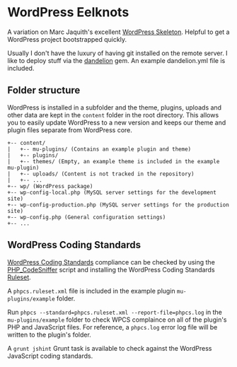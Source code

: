 # WordPress Eelknots

A variation on Marc Jaquith's excellent [WordPress Skeleton](https://github.com/markjaquith/WordPress-Skeleton).
Helpful to get a WordPress project bootstrapped quickly.

Usually I don't have the luxury of having git installed on the remote server.
I like to deploy stuff via the [dandelion](https://github.com/scttnlsn/dandelion) gem. An example dandelion.yml file is included.

## Folder structure

WordPress is installed in a subfolder and the theme, plugins, uploads and other data are kept in the `content` folder in the root directory. This allows you to easily update WordPress to a new version and keeps our theme and plugin files separate from WordPress core.


```
+-- content/
|   +-- mu-plugins/ (Contains an example plugin and theme)
|   +-- plugins/
|   +-- themes/ (Empty, an example theme is included in the example mu-plugin)
|   +-- uploads/ (Content is not tracked in the repository)
|   +-- ...
+-- wp/ (WordPress package)
+-- wp-config-local.php (MySQL server settings for the development site)
+-- wp-config-production.php (MySQL server settings for the production site)
+-- wp-config.php (General configuration settings)
+-- ...
```

## WordPress Coding Standards

[WordPress Coding Standards](https://codex.wordpress.org/WordPress_Coding_Standards) compliance can be checked by using the [PHP_CodeSniffer](https://github.com/squizlabs/PHP_CodeSniffer) script and installing the WordPress Coding Standards [Ruleset](https://codex.wordpress.org/WordPress_Coding_Standards).

A `phpcs.ruleset.xml` file is included in the example plugin `mu-plugins/example` folder.

Run `phpcs --standard=phpcs.ruleset.xml --report-file=phpcs.log` in the `mu-plugins/example` folder to check WPCS complaince on all of the plugin's PHP and JavaScript files. For reference, a `phpcs.log` error log file will be written to the plugin's folder.

A `grunt jshint` Grunt task is available to check against the WordPress JavaScript coding standards.


